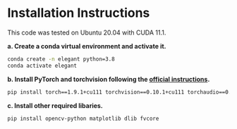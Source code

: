 # Installation Instructions

This code was tested on Ubuntu 20.04 with CUDA 11.1.

**a. Create a conda virtual environment and activate it.**

```bash
conda create -n elegant python=3.8
conda activate elegant
```

**b. Install PyTorch and torchvision following the [official instructions](https://pytorch.org/).**

```bash
pip install torch==1.9.1+cu111 torchvision==0.10.1+cu111 torchaudio==0.9.1 -f https://download.pytorch.org/whl/torch_stable.html
```

**c. Install other required libaries.**

```bash
pip install opencv-python matplotlib dlib fvcore
```
